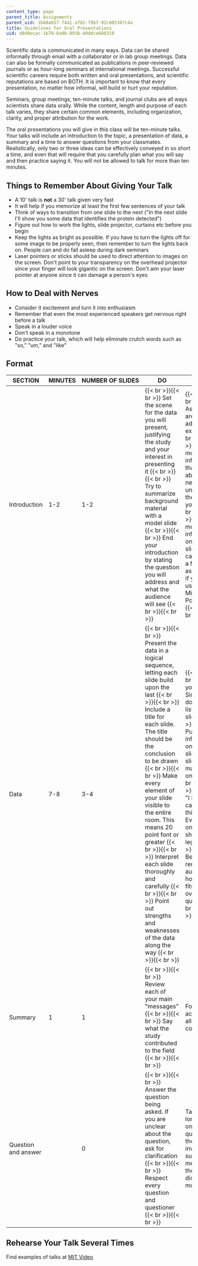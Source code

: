 ```yaml
---
content_type: page
parent_title: Assignments
parent_uid: 1b88a657-74a1-a702-79bf-92c805387c4a
title: Guidelines for Oral Presentations
uid: d8d9ecac-1b70-8a9b-893b-b0ddce686319
---
```


Scientific data is communicated in many ways. Data can be shared informally through email with a collaborator or in lab group meetings. Data can also be formally communicated as publications in peer-reviewed journals or as hour-long seminars at international meetings. Successful scientific careers require both written and oral presentations, and scientific reputations are based on BOTH. It is important to know that every presentation, no matter how informal, will build or hurt your reputation.

Seminars, group meetings, ten-minute talks, and journal clubs are all ways scientists share data orally. While the content, length and purpose of each talk varies, they share certain common elements, including organization, clarity, and proper attribution for the work.

The oral presentations you will give in this class will be ten-minute talks. Your talks will include an introduction to the topic, a presentation of data, a summary and a time to answer questions from your classmates. Realistically, only two or three ideas can be effectively conveyed in so short a time, and even that will require that you carefully plan what you will say and then practice saying it. You will not be allowed to talk for more than ten minutes.

Things to Remember About Giving Your Talk
-----------------------------------------

*   A 10' talk is **not** a 30' talk given very fast
*   It will help if you memorize at least the first few sentences of your talk
*   Think of ways to transition from one slide to the next ("In the next slide I'll show you some data that identifies the protein detected")
*   Figure out how to work the lights, slide projector, curtains etc before you begin
*   Keep the lights as bright as possible. If you have to turn the lights off for some image to be properly seen, then remember to turn the lights back on. People can and do fall asleep during dark seminars
*   Laser pointers or sticks should be used to direct attention to images on the screen. Don't point to your transparency on the overhead projector since your finger will look gigantic on the screen. Don't aim your laser pointer at anyone since it can damage a person's eyes

How to Deal with Nerves
-----------------------

*   Consider it excitement and turn it into enthusiasm
*   Remember that even the most experienced speakers get nervous right before a talk
*   Speak in a louder voice
*   Don't speak in a monotone
*   Do practice your talk, which will help eliminate crutch words such as "so," "um," and "like"

Format
------

| SECTION | MINUTES | NUMBER OF SLIDES | DO | DONT'S |
| --- | --- | --- | --- | --- |
| Introduction | 1-2 | 1-2 |  {{< br >}}{{< br >}} Set the scene for the data you will present, justifying the study and your interest in presenting it {{< br >}}{{< br >}} Try to summarize background material with a model slide {{< br >}}{{< br >}} End your introduction by stating the question you will address and what the audience will see {{< br >}}{{< br >}}  |  {{< br >}}{{< br >}} Assume you are addressing experts {{< br >}}{{< br >}} Give more information than is absolutely needed to understand the rest of your talk {{< br >}}{{< br >}} Put too much information on each slide. You can bring in a few details as you speak if you are using Microsoft® PowerPoint® {{< br >}}{{< br >}}  |
| Data | 7-8 | 3-4 |  {{< br >}}{{< br >}} Present the data in a logical sequence, letting each slide build upon the last {{< br >}}{{< br >}} Include a title for each slide. The title should be the conclusion to be drawn {{< br >}}{{< br >}} Make every element of your slide visible to the entire room. This means 20 point font or greater {{< br >}}{{< br >}} Interpret each slide thoroughly and carefully {{< br >}}{{< br >}} Point out strengths and weaknesses of the data along the way {{< br >}}{{< br >}}  |  {{< br >}}{{< br >}} Read your talk. Similarly, don't read lists from slides {{< br >}}{{< br >}} Put too much information on each slide. Each slide should make only one point {{< br >}}{{< br >}} Ever say, "I know you can't read this, but..." Everything on each slide should be legible {{< br >}}{{< br >}} Be afraid to remind audience how the data fits into the overall question {{< br >}}{{< br >}}  |
| Summary | 1 | 1 |  {{< br >}}{{< br >}} Review each of your main "messages" {{< br >}}{{< br >}} Say what the study contributed to the field {{< br >}}{{< br >}}  | Forget to acknowledge all contributors |
| Question and answer | &nbsp; | 0 |  {{< br >}}{{< br >}} Answer the question being asked. If you are unclear about the question, ask for clarification {{< br >}}{{< br >}} Respect every question and questioner {{< br >}}{{< br >}}  | Take too long with one question. If the topic is involved, suggest you meet after the talk to discuss it more 

Rehearse Your Talk Several Times
--------------------------------

Find examples of talks at [MIT Video](http://video.mit.edu)